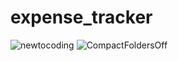 # expense_tracker
![newtocoding](https://user-images.githubusercontent.com/67565096/122849627-dd737680-d2d9-11eb-8e8d-2e6f2fcc2bc4.jpg)
![CompactFoldersOff](https://user-images.githubusercontent.com/67565096/122849657-ecf2bf80-d2d9-11eb-8792-3b33c811daad.png)

